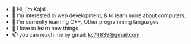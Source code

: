 - 👋 Hi, I’m  Kajal .
- 👀 I’m interested in web development, & to learn more about computers.
- 🌱 I’m currently learning C++, Other programming languages
- 💞️ I love to learn new things 
- 📫 you can  reach me by gmail: kc74839@gmail.com

<!---
chaudhariKajal/chaudhariKajal is a ✨ special ✨ repository because its `README.md` (this file) appears on your GitHub profile.
You can click the Preview link to take a look at your changes.
--->
